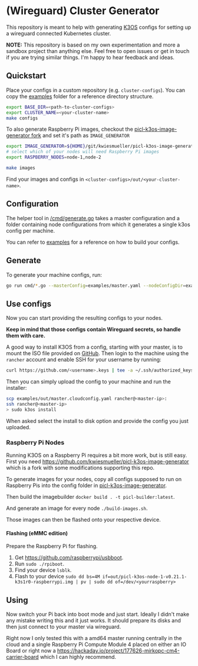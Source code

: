 # (Wireguard) Cluster Generator

This repository is meant to help with generating [K3OS](https://github.com/rancher/k3os) configs
for setting up a wireguard connected Kubernetes cluster.

**NOTE:** This repository is based on my own experimentation and more a sandbox project than anything else.
Feel free to open issues or get in touch if you are trying similar things. I'm happy to hear feedback and ideas.

## Quickstart

Place your configs in a custom repository (e.g. `cluster-configs`). You can copy the [examples](./examples) folder for a reference directory structure.

```sh
export BASE_DIR=<path-to-cluster-configs>
export CLUSTER_NAME=<your-cluster-name>
make configs
```

To also generate Raspberry Pi images, checkout the [picl-k3os-image-generator fork](https://github.com/kwiesmueller/picl-k3os-image-generator)
and set it's path as `IMAGE_GENERATOR`

```sh
export IMAGE_GENERATOR=${HOME}/git/kwiesmueller/picl-k3os-image-generator
# select which of your nodes will need Raspberry Pi images
export RASPBERRY_NODES=node-1,node-2

make images
```

Find your images and configs in `<cluster-configs>/out/<your-cluster-name>`.

## Configuration

The helper tool in [/cmd/generate.go](./cmd/generate.go) takes a master configuration and a folder
containing node configurations from which it generates a single k3os config per machine.

You can refer to [examples](./examples) for a reference on how to build your configs.

## Generate

To generate your machine configs, run:

```sh
go run cmd/*.go --masterConfig=examples/master.yaml --nodeConfigDir=examples/nodes --outDir=examples/out
```

## Use configs

Now you can start providing the resulting configs to your nodes.

**Keep in mind that those configs contain Wireguard secrets, so handle them with care.**

A good way to install K3OS from a config, starting with your master, is to mount the ISO file provided on [GitHub](https://github.com/rancher/k3os/releases).
Then login to the machine using the `rancher` account and enable SSH for your username by running:

```sh
curl https://github.com/<username>.keys | tee -a ~/.ssh/authorized_keys
```

Then you can simply upload the config to your machine and run the installer:

```sh
scp examples/out/master.cloudconfig.yaml rancher@<master-ip>:
ssh rancher@<master-ip>
> sudo k3os install
```

When asked select the install to disk option and provide the config you just uploaded.

### Raspberry Pi Nodes

Running K3OS on a Raspberry Pi requires a bit more work, but is still easy.
First you need https://github.com/kwiesmueller/picl-k3os-image-generator which is a fork with some modifications supporting this repo.

To generate images for your nodes, copy all configs supposed to run on Raspberry Pis into the config folder in [picl-k3os-image-generator](https://github.com/kwiesmueller/picl-k3os-image-generator).

Then build the imagebuilder `docker build . -t picl-builder:latest`.

And generate an image for every node `./build-images.sh`.

Those images can then be flashed onto your respective device.

#### Flashing (eMMC edition)

Prepare the Raspberry Pi for flashing.
1. Get https://github.com/raspberrypi/usbboot.
2. Run `sudo ./rpiboot`.
3. Find your device `lsblk`.
4. Flash to your device `sudo dd bs=4M if=out/picl-k3os-node-1-v0.21.1-k3s1r0-raspberrypi.img | pv | sudo dd of=/dev/<yourraspberry>`

## Using

Now switch your Pi back into boot mode and just start.
Ideally I didn't make any mistake writing this and it just works.
It should prepare its disks and then just connect to your master via wireguard.

Right now I only tested this with a amd64 master running centrally in the cloud and a single Raspberry Pi Compute Module 4
placed on either an IO Board or right now a https://hackaday.io/project/177626-mirkopc-cm4-carrier-board which I can highly recommend.

